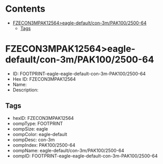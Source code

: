 



Contents
========

* [FZECON3MPAK12564>eagle-default/con-3m/PAK100/2500-64](#fzecon3mpak12564eagle-defaultcon-3mpak1002500-64)
	* [Tags](#tags)

# FZECON3MPAK12564>eagle-default/con-3m/PAK100/2500-64

- ID: FOOTPRINT-eagle-eagle-default-con-3m-PAK100/2500-64
- Hex ID: FZECON3MPAK12564
- Name: 
- Description: 

## Tags

- hexID: FZECON3MPAK12564
- oompType: FOOTPRINT
- oompSize: eagle
- oompColor: eagle-default
- oompDesc: con-3m
- oompIndex: PAK100/2500-64
- oompName: eagle-default/con-3m/PAK100/2500-64
- oompID: FOOTPRINT-eagle-eagle-default-con-3m-PAK100/2500-64
